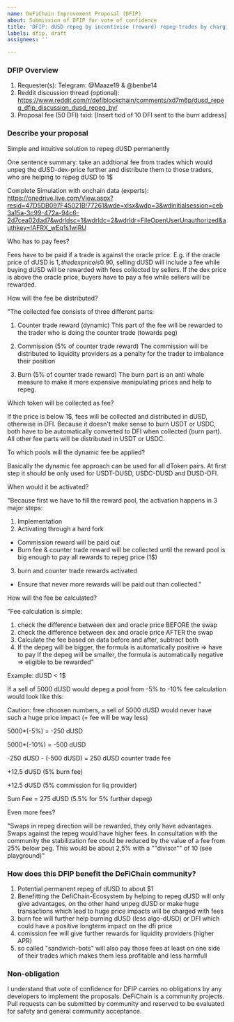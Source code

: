 ```yaml
---
name: DeFiChain Improvement Proposal (DFIP)
about: Submission of DFIP for vote of confidence
title: 'DFIP: dUSD repeg by incentivise (reward) repeg-trades by charging dynamic counter trade fee from unpeg-trades'
labels: dfip, draft
assignees: ''

---
```


<!-- 
As part of the requirement for submission of DFIP for vote of confidence, you are required to pay 50 DFI fee for it to be voted on. After you have submitted this vote of , please transfer 50 DFI to the burn address `8defichainBurnAddressXXXXXXXdRQkSm` and take note of your `txid` and list it here. You may be required to prove that the transfer if yours if there are multiple CFP claims to it. 
Info: https://github.com/DeFiCh/dfips/issues/19

Optionally, you are also encouraged to submit a Reddit discussion thread as part of CFP to allow for a more open discussion with the community. Reddit discussion thread however does not require a fee, you can also use this process to sound out community's acceptance first before committing to it and paying the fee.

Take note that this is a vote of confidence for DFIP, it carries no obligations by the developers to implement the suggestions. DeFiChain is a community projects. Pull requests can be submitted by community and reserved to be evaluated for safety and general community acceptance.
-->

### DFIP Overview
1. Requester(s): Telegram: @Maaze19 & @benbe14
2. Reddit discussion thread (optional): https://www.reddit.com/r/defiblockchain/comments/xd7m6p/dusd_repeg_dfip_discussion_dusd_repeg_by/
3. Proposal fee (50 DFI) txid: [Insert txid of 10 DFI sent to the burn address]

### Describe your proposal
Simple and intuitive solution to repeg dUSD permanently

One sentence summary: take an addtional fee from trades which would unpeg the dUSD-dex-price further and distribute them to those traders, who are helping to repeg dUSD to 1$


Complete Simulation with onchain data (experts): https://onedrive.live.com/View.aspx?resid=47D5DB097F45021B!77261&wde=xlsx&wdp=3&wdinitialsession=ceb3a15a-3c99-472a-94c6-2d7cea02dad7&wdrldsc=1&wdrldc=2&wdrldr=FileOpenUserUnauthorized&authkey=!AFRX_wEq1s1wjRU

Who has to pay fees?	

Fees have to be paid if a trade is against the oracle price. E.g. if the oracle price of dUSD is 1$, the dex price is 0.90$, selling dUSD will include a fee while buying dUSD will be rewarded with fees collected by sellers. If the dex price is above the oracle price, buyers have to pay a fee while sellers will be rewarded.		

How will the fee be distributed?					

"The collected fee consists of three different parts:
1. Counter trade reward (dynamic)
This part of the fee will be rewarded to the trader who is doing the counter trade (towards peg)

2. Commission (5% of counter trade reward)
The commission will be distributed to liquidity providers as a penalty for the trader to imbalance their position

3. Burn (5% of counter trade reward)
The burn part is an anti whale measure to make it more expensive manipulating prices and help to repeg.


Which token will be collected as fee?			


If the price is below 1$, fees will be collected and distributed in dUSD, otherwise in DFI.
Because it doesn't make sense to burn USDT or USDC, both have to be automatically converted to DFI when collected (burn part). All other fee parts will be distributed in USDT or USDC.	

To which pools will the dynamic fee be applied?	

Basically the dynamic fee approach can be used for all dToken pairs. At first step it should be only used for USDT-DUSD, USDC-DUSD and DUSD-DFI.			

When would it be activated?	

"Because first we have to fill the reward pool, the activation happens in 3 major steps:
1. Implementation
2. Activating through a hard fork
- Commission reward will be paid out
- Burn fee & counter trade reward will be collected until the reward pool is big enough to pay all rewards to repeg price (1$)
3. burn and counter trade rewards activated
- Ensure that never more rewards will be paid out than collected."		


How will the fee be calculated?			

"Fee calculation is simple:
1. check the difference between dex and oracle price BEFORE the swap
2. check the difference between dex and oracle price AFTER the swap
3. Calculate the fee based on data before and after, subtract both
4. If the depeg will be bigger, the formula is automatically positive => have to pay
If the depeg will be smaller, the formula is automatically negative => eligible to be rewarded"		

Example:
dUSD < 1$

If a sell of 5000 dUSD would depeg a pool from -5% to -10% fee calculation would look like this:

Caution: free choosen numbers, a sell of 5000 dUSD would never have such a huge price impact (= fee will be way less)

5000*(-5%) = -250 dUSD

5000*(-10%) = -500 dUSD

-250 dUSD - (-500 dUSD) = 250 dUSD counter trade fee

+12.5 dUSD (5% burn fee)

+12.5 dUSD (5% commission for liq provider)

Sum Fee = 275 dUSD (5.5% for 5% further depeg)

Even more fees?		

"Swaps in repeg direction will be rewarded, they only have advantages.
Swaps against the repeg would have higher fees.  In consultation with the community the stabilization fee could be reduced by the value of a fee from 25% below peg. 
This would be about 2,5% with a ""divisor"" of 10 (see playground)"						 

### How does this DFIP benefit the DeFiChain community?
1. Potential permanent repeg of dUSD to about $1
2. Benefitting the DefiChain-Ecosystem by helping to repeg dUSD will only give advantages, on the other hand unpeg dUSD or make huge transactions which lead to huge price impacts will be charged with fees
3. burn fee will further help burning dUSD (less algo-dUSD) or DFI which could have a positive longterm impact on the dfi price
4. comission fee will give further rewards for liquidity providers (higher APR)
5. so called "sandwich-bots" will also pay those fees at least on one side of their trades which makes them less profitable and less harmfull

 <!-- Leave the following intact -->
### Non-obligation
I understand that vote of confidence for DFIP carries no obligations by any developers to implement the proposals. DeFiChain is a community projects. Pull requests can be submitted by community and reserved to be evaluated for safety and general community acceptance.
